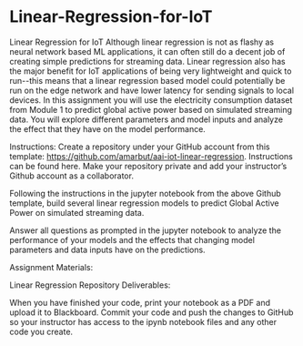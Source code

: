 # Linear-Regression-for-IoT
Linear Regression for IoT
Although linear regression is not as flashy as neural network based ML applications, it can often still do a decent job of creating simple predictions for streaming data. Linear regression also has the major benefit for IoT applications of being very lightweight and quick to run--this means that a linear regression based model could potentially be run on the edge network and have lower latency for sending signals to local devices. In this assignment you will use the electricity consumption dataset from Module 1 to predict global active power based on simulated streaming data. You will explore different parameters and model inputs and analyze the effect that they have on the model performance.

Instructions:
Create a repository under your GitHub account from this template: https://github.com/amarbut/aai-iot-linear-regression. Instructions can be found here. Make your repository private and add your instructor’s Github account as a collaborator.

Following the instructions in the jupyter notebook from the above Github template, build several linear regression models to predict Global Active Power on simulated streaming data.

Answer all questions as prompted in the jupyter notebook to analyze the performance of your models and the effects that changing model parameters and data inputs have on the predictions.

Assignment Materials:

Linear Regression Repository
Deliverables:

When you have finished your code, print your notebook as a PDF and upload it to Blackboard.
Commit your code and push the changes to GitHub so your instructor has access to the ipynb notebook files and any other code you create.
